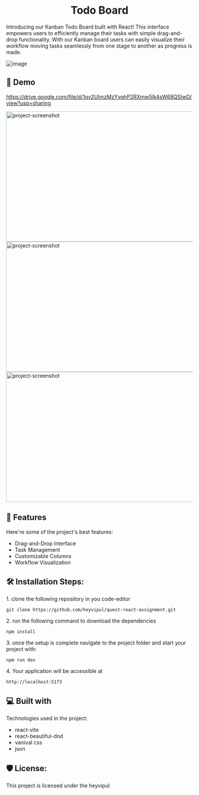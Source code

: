 <h1 align="center" id="title">Todo Board</h1>

<p id="description">Introducing our Kanban Todo Board built with React! This interface empowers users to efficiently manage their tasks with simple drag-and-drop functionality. With our Kanban board users can easily visualize their workflow moving tasks seamlessly from one stage to another as progress is made.</p>

![image](https://github.com/heyvipul/quest-react-assignment/assets/131906819/11d54c8c-8fd8-45d5-a6d4-e87060cb4745)



<h2>🚀 Demo</h2>

https://drive.google.com/file/d/1qv2UImzMzYyqhP2RXmw5Ik4sW68QSlwD/view?usp=sharing

<img src="https://github.com/heyvipul/quest-react-assignment/assets/131906819/e320883a-de09-4980-930f-aaadce201c38" alt="project-screenshot" width="550" height="350/">

<img src="https://github.com/heyvipul/quest-react-assignment/assets/131906819/d8a6df9a-c656-4815-bcec-8449abab8146" alt="project-screenshot" width="550" height="350/">

<img src="https://github.com/heyvipul/quest-react-assignment/assets/131906819/0f8074b4-64a7-4f05-86ed-da5cef6441dc" alt="project-screenshot" width="550" height="350/">

  
  
<h2>🧐 Features</h2>

Here're some of the project's best features:

*   Drag-and-Drop Interface
*   Task Management
*   Customizable Columns
*   Workflow Visualization

<h2>🛠️ Installation Steps:</h2>

<p>1. clone the following repository in you code-editor</p>

```
git clone https://github.com/heyvipul/quest-react-assignment.git
```

<p>2. run the following command to download the dependencies</p>

```
npm install
```

<p>3. once the setup is complete navigate to the project folder and start your project with:</p>

```
npm run dev
```

<p>4. Your application will be accessible at</p>

```
http://localhost:5173
```

  
  
<h2>💻 Built with</h2>

Technologies used in the project:

*   react-vite
*   react-beautiful-dnd
*   vanival css
*   json

<h2>🛡️ License:</h2>

This project is licensed under the heyvipul
